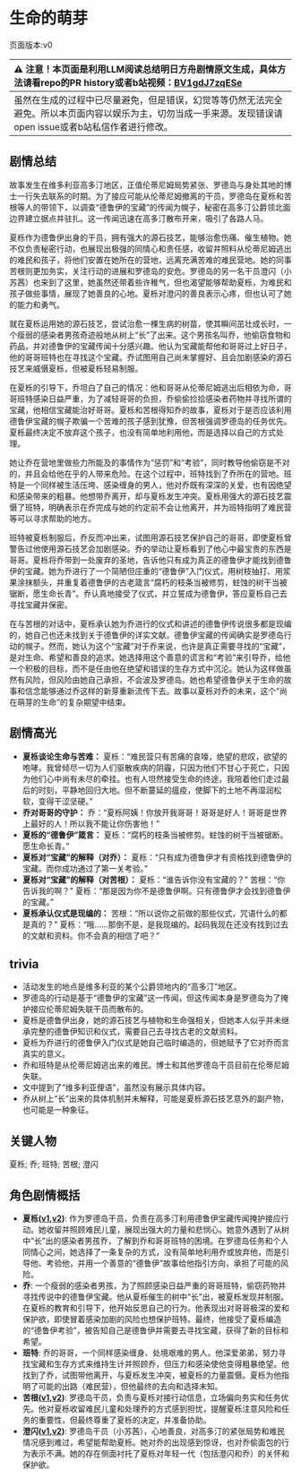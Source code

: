 # 生命的萌芽
页面版本:v0
 

| :warning: 注意！本页面是利用LLM阅读总结明日方舟剧情原文生成，具体方法请看repo的PR history或者b站视频：[BV1gdJ7zqESe](https://www.bilibili.com/video/BV1gdJ7zqESe/)         |
|:----------------------------|
| 虽然在生成的过程中已尽量避免，但是错误，幻觉等等仍然无法完全避免。所以本页面内容以娱乐为主，切勿当成一手来源。发现错误请open issue或者b站私信作者进行修改。|



## 剧情总结
故事发生在维多利亚高多汀地区，正值伦蒂尼姆局势紧张、罗德岛与身处其地的博士一行失去联系的时期。为了接应可能从伦蒂尼姆撤离的干员，罗德岛在夏栎和苦根等人的带领下，以调查“德鲁伊的宝藏”的传闻为幌子，秘密在高多汀公爵领北面边界建立据点并驻扎。这一传闻迅速在高多汀散布开来，吸引了各路人马。

夏栎作为德鲁伊出身的干员，拥有强大的源石技艺，能够治愈伤痛、催生植物。她不仅负责秘密行动，也展现出极强的同情心和责任感，收留并照料从伦蒂尼姆逃出的难民和孩子，将他们安置在她所在的营地，远离充满苦难的难民营地。她的同事苦根则更加务实，关注行动的进展和罗德岛的安危。罗德岛的另一名干员澄闪（小苏茜）也来到了这里，她虽然还带着些许稚气，但也渴望能够帮助夏栎，为难民和孩子做些事情，展现了她善良的心地。夏栎对澄闪的善良表示心疼，但也认可了她的能力和勇气。

就在夏栎运用她的源石技艺，尝试治愈一棵生病的树苗，使其瞬间茁壮成长时，一个瘦弱的感染者男孩奇迹般地从树上“长”了出来。这个男孩名叫乔，他偷窃食物和药品，并对德鲁伊的宝藏传闻十分感兴趣。他认为宝藏能帮他和哥哥过上好日子，他的哥哥班特也在寻找这个宝藏。乔试图用自己尚未掌握好、且会加剧感染的源石技艺来威慑夏栎，但被夏栎轻易制服。

在夏栎的引导下，乔坦白了自己的情况：他和哥哥从伦蒂尼姆逃出后相依为命，哥哥班特感染日益严重，为了减轻哥哥的负担，乔偷偷捡拾感染者药物并寻找所谓的宝藏，他相信宝藏能治好哥哥。夏栎和苦根得知乔的故事，夏栎对于是否应该利用德鲁伊宝藏的幌子欺骗一个苦难的孩子感到犹豫，但苦根强调罗德岛的任务优先。夏栎最终决定不放弃这个孩子，也没有简单地利用他，而是选择以自己的方式处理。

她让乔在营地里做些力所能及的事情作为“惩罚”和“考验”，同时教导他偷窃是不对的，并且会给他在乎的人带来危险。在这个过程中，班特找到了乔所在的营地。班特是一个同样被生活压垮、感染缠身的男人，他对乔既有深深的关爱，也有因绝望和感染带来的粗暴。他想带乔离开，却与夏栎发生冲突。夏栎用强大的源石技艺震慑了班特，明确表示在乔完成与她的约定前不会让他离开，并为班特指明了难民营等可以寻求帮助的地方。

班特被夏栎制服后，乔反而冲出来，试图用源石技艺保护自己的哥哥，即使夏栎曾警告过他使用源石技艺会加剧感染。乔的举动让夏栎看到了他心中最宝贵的东西是哥哥。夏栎将乔带到一处废弃的圣地，告诉他只有成为真正的德鲁伊才能找到德鲁伊的宝藏。她为乔进行了一个简陋但庄重的“德鲁伊”入门仪式，用树枝抽打、用浆果涂抹额头，并重复着德鲁伊的古老箴言“腐朽的枝条当被修剪，蛀蚀的树干当被锯断，愿生命长青”。乔认真地接受了仪式，并立誓成为德鲁伊，答应夏栎自己去寻找宝藏并保密。

在与苦根的对话中，夏栎承认她为乔进行的仪式和讲述的德鲁伊传说很多都是现编的，她自己也还未找到关于德鲁伊的详实文献。德鲁伊宝藏的传闻确实是罗德岛行动的幌子。然而，她认为这个“宝藏”对于乔来说，也许是真正需要寻找的“宝藏”，是对生命、希望和善良的追求。她选择用这个善意的谎言和“考验”来引导乔，给他一个积极的目标，而不是任由他在绝望和错误的生存方式中沉沦。她认为这样做虽然有风险，但风险由她自己承担，不会波及罗德岛。她也希望德鲁伊关于生命的故事和信念能够通过乔这样的新芽重新流传下去。故事以夏栎对乔的未来，这个“尚在萌芽的生命”的复杂期望中结束。
## 剧情高光
*   **夏栎谈论生命与苦难：**
    夏栎：“难民营只有苦痛的哀嚎，绝望的悲叹，欲望的咆哮。我曾倾尽一切为人们驱散疾病的阴霾，只因为他们不甘心于死亡，只因为他们心中尚有未尽的牵挂。也有人坦然接受生命的终途，我陪着他们走过最后的时刻，平静地回归大地。但不断蔓延的瘟疫，使脚下的土地不再湿润松软，变得干涩坚硬。”
*   **乔对哥哥的守护：**
    乔：“夏栎阿姨！你放开我哥哥！哥哥是好人！哥哥是世界上最好的人！所以我不能让你伤害他！”
*   **夏栎的“德鲁伊”箴言：**
    夏栎：“腐朽的枝条当被修剪。蛀蚀的树干当被锯断。愿生命长青。”
*   **夏栎对“宝藏”的解释（对乔）：**
    夏栎：“只有成为德鲁伊才有资格找到德鲁伊的宝藏。而你成功通过了第一关考验。”
*   **夏栎对“宝藏”的解释（对苦根）：**
    夏栎：“谁告诉你没有宝藏的？”
    苦根：“你告诉我的啊？”
    夏栎：“那是因为你不是德鲁伊啊。只有德鲁伊才会找到德鲁伊的宝藏。”
*   **夏栎承认仪式是现编的：**
    苦根：“所以说你之前做的那些仪式，咒语什么的都是真的？”
    夏栎：“哦......那倒不是，是我现编的。起码我现在还没有找到过去的文献和资料。你不会真的相信了吧？”
## trivia
*   活动发生的地点是维多利亚的某个公爵领地内的“高多汀”地区。
*   罗德岛的行动是基于“德鲁伊的宝藏”这一传闻，但这传闻本身是罗德岛为了掩护接应伦蒂尼姆失联干员而散布的。
*   夏栎是德鲁伊出身，她的源石技艺与植物和生命强相关，但她本人似乎并未继承完整的德鲁伊知识和仪式，需要自己去寻找古老的文献资料。
*   夏栎为乔进行的德鲁伊入门仪式是她自己临时编造的，但她赋予了它对乔而言真实的意义。
*   乔和班特是从伦蒂尼姆逃出来的难民。博士和其他罗德岛干员目前在伦蒂尼姆失联。
*   文中提到了“维多利亚俚语”，虽然没有展示具体内容。
*   乔从树上“长”出来的具体机制并未解释，可能是夏栎源石技艺意外的副产物，也可能是一种象征。
## 关键人物
夏栎; 乔; 班特; 苦根; 澄闪
## 角色剧情概括
-   **夏栎([v1](../chars/char_492_quercu.md),[v2](../char_v3/char_492_quercu.md))**: 作为罗德岛干员，负责在高多汀利用德鲁伊宝藏传闻掩护接应行动。她收留并照顾难民儿童，展现出强大的力量和悲悯心。她意外遇到了从树中“长”出的感染者男孩乔，了解到乔和哥哥班特的困境。在罗德岛任务和个人同情心之间，她选择了一条复杂的方式，没有简单地利用乔或放弃他，而是引导他、考验他，并用一个善意的“德鲁伊”故事给他指引方向，承担了可能的风险。
-   **乔**: 一个瘦弱的感染者男孩，为了照顾感染日益严重的哥哥班特，偷窃药物并寻找传说中的德鲁伊宝藏。他从夏栎催生的树中“长”出，被夏栎发现并制服。在夏栎的教育和引导下，他开始反思自己的行为。他表现出对哥哥极深的爱和保护欲，即使冒着感染加剧的风险也想保护班特。最终，他接受了夏栎编造的“德鲁伊考验”，被告知自己是德鲁伊并需要去寻找宝藏，获得了新的目标和希望。
-   **班特**: 乔的哥哥，一个同样感染缠身、处境艰难的男人。他深爱弟弟，努力寻找宝藏和生存方式来维持生计并照顾乔，但压力和感染使他变得粗暴绝望。他找到了乔，试图带他离开，与夏栎发生冲突，被夏栎的力量震慑。夏栎为他指明了可能的出路（难民营），但他最终的去向和选择未知。
-   **苦根([v1](../chars/extended_char_ku_gen.md),[v2](../char_v3/extended_char_ku_gen.md))**: 罗德岛干员，负责与夏栎对接行动信息，立场偏向务实和任务优先。他对夏栎收留难民儿童和处理乔的方式感到担忧，提醒夏栎注意风险和任务的重要性，但最终尊重了夏栎的决定，并准备协助。
-   **澄闪([v1](../chars/char_377_gdglow.md),[v2](../char_v3/char_377_gdglow.md))**: 罗德岛干员（小苏茜），心地善良，对高多汀的紧张局势和难民情况感到难过，希望能帮助夏栎。她对乔的出现感到惊讶，也对乔偷面包的行为表示不满。她的存在侧面衬托了夏栎对年轻一代（包括澄闪和乔）的关怀和保护欲。